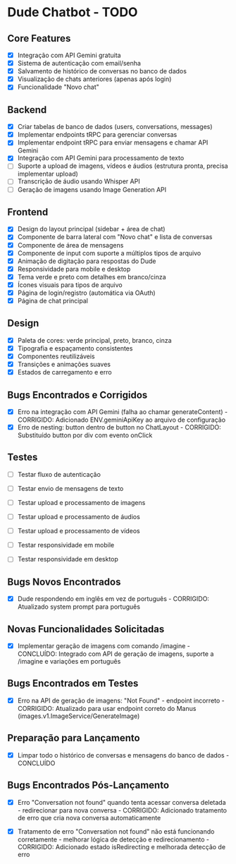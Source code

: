 # Dude Chatbot - TODO

## Core Features
- [x] Integração com API Gemini gratuita
- [x] Sistema de autenticação com email/senha
- [x] Salvamento de histórico de conversas no banco de dados
- [x] Visualização de chats anteriores (apenas após login)
- [x] Funcionalidade "Novo chat"

## Backend
- [x] Criar tabelas de banco de dados (users, conversations, messages)
- [x] Implementar endpoints tRPC para gerenciar conversas
- [x] Implementar endpoint tRPC para enviar mensagens e chamar API Gemini
- [x] Integração com API Gemini para processamento de texto
- [ ] Suporte a upload de imagens, vídeos e áudios (estrutura pronta, precisa implementar upload)
- [ ] Transcrição de áudio usando Whisper API
- [ ] Geração de imagens usando Image Generation API

## Frontend
- [x] Design do layout principal (sidebar + área de chat)
- [x] Componente de barra lateral com "Novo chat" e lista de conversas
- [x] Componente de área de mensagens
- [x] Componente de input com suporte a múltiplos tipos de arquivo
- [x] Animação de digitação para respostas do Dude
- [x] Responsividade para mobile e desktop
- [x] Tema verde e preto com detalhes em branco/cinza
- [x] Ícones visuais para tipos de arquivo
- [x] Página de login/registro (automática via OAuth)
- [x] Página de chat principal

## Design
- [x] Paleta de cores: verde principal, preto, branco, cinza
- [x] Tipografia e espaçamento consistentes
- [x] Componentes reutilizáveis
- [x] Transições e animações suaves
- [x] Estados de carregamento e erro

## Bugs Encontrados e Corrigidos
- [x] Erro na integração com API Gemini (falha ao chamar generateContent) - CORRIGIDO: Adicionado ENV.geminiApiKey ao arquivo de configuração
- [x] Erro de nesting: button dentro de button no ChatLayout - CORRIGIDO: Substituído button por div com evento onClick

## Testes
- [ ] Testar fluxo de autenticação
- [ ] Testar envio de mensagens de texto
- [ ] Testar upload e processamento de imagens
- [ ] Testar upload e processamento de áudios
- [ ] Testar upload e processamento de vídeos
- [ ] Testar responsividade em mobile
- [ ] Testar responsividade em desktop



## Bugs Novos Encontrados
- [x] Dude respondendo em inglês em vez de português - CORRIGIDO: Atualizado system prompt para português




## Novas Funcionalidades Solicitadas
- [x] Implementar geração de imagens com comando /imagine - CONCLUÍDO: Integrado com API de geração de imagens, suporte a /imagine e variações em português




## Bugs Encontrados em Testes
- [x] Erro na API de geração de imagens: "Not Found" - endpoint incorreto - CORRIGIDO: Atualizado para usar endpoint correto do Manus (images.v1.ImageService/GenerateImage)




## Preparação para Lançamento
- [x] Limpar todo o histórico de conversas e mensagens do banco de dados - CONCLUÍDO




## Bugs Encontrados Pós-Lançamento
- [x] Erro "Conversation not found" quando tenta acessar conversa deletada - redirecionar para nova conversa - CORRIGIDO: Adicionado tratamento de erro que cria nova conversa automaticamente



- [x] Tratamento de erro "Conversation not found" não está funcionando corretamente - melhorar lógica de detecção e redirecionamento - CORRIGIDO: Adicionado estado isRedirecting e melhorada detecção de erro

